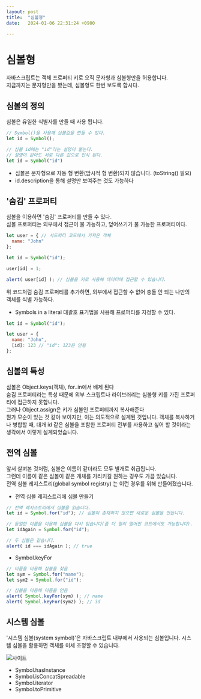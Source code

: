 ```yaml
---
layout: post
title:  "심볼형"
date:   2024-01-06 22:31:24 +0900

---
```

# 심볼형
자바스크립트는 객체 프로퍼티 키로 오직 문자형과 심볼형만을 허용합니다.  
지금까지는 문자형만을 봤는데, 심볼형도 한번 보도록 합시다.

## 심볼의 정의
심볼은 유일한 식별자를 만들 때 사용 됩니다.

```javascript
// Symbol()을 사용해 심볼값을 만들 수 있다.
let id = Symbol();

// 심볼 id에는 "id"라는 설명이 붙는다.
// 설명이 같아도 서로 다른 값으로 인식 된다.
let id = Symbol("id")
```
- 심볼은 문자형으로 자동 형 변환(암시적 형 변환)되지 않습니다. (toString() 필요)
- id.description을 통해 설명만 보여주는 것도 가능하다

## '숨김' 프로퍼티
심볼을 이용하면 '숨김' 프로퍼티를 만들 수 있다.  
심볼 프로퍼티는 외부에서 접근이 불 가능하고, 덮어쓰기가 불 가능한 프로퍼티이다.

```javascript
let user = { // 서드파티 코드에서 가져온 객체
  name: "John"
};

let id = Symbol("id");

user[id] = 1;

alert( user[id] ); // 심볼을 키로 사용해 데이터에 접근할 수 있습니다.
```
위 코드처럼 숨김 프로퍼티를 추가하면, 외부에서 접근할 수 없어 충돌 안 되는 나만의 객체를 식별 가능하다.

- Symbols in a literal
대괄호 표기법을 사용해 프로퍼티를 지정할 수 있다.

```javascript
let id = Symbol("id");

let user = {
  name: "John",
  [id]: 123 // "id": 123은 안됨
};
```

## 심볼의 특성
심볼은 Object.keys(객체), for..in에서 배제 된다  
숨김 프로퍼티라는 특성 때문에 외부 스크립트나 라이브러리는 심볼형 키를 가진 프로퍼티에 접근하지 못합니다.  
그러나 Object.assign은 키가 심볼인 프로퍼티까지 복사해준다  
뭔가 모순이 있는 것 같아 보이지만, 이는 의도적으로 설계된 것입니다. 객체를 복사하거나 병합할 때,  대개 id 같은 심볼을 포함한 프로퍼티 전부를 사용하고 싶어 할 것이라는 생각에서 이렇게 설계되었습니다.

## 전역 심볼
앞서 살펴본 것처럼, 심볼은 이름이 같더라도 모두 별개로 취급됩니다.  
그런데 이름이 같은 심볼이 같은 개체를 가리키길 원하는 경우도 가끔 있습니다.  
전역 심볼 레지스트리(global symbol registry) 는 이런 경우를 위해 만들어졌습니다.

- 전역 심볼 레지스트리에 심볼 만들기

```javascript
// 전역 레지스트리에서 심볼을 읽습니다.
let id = Symbol.for("id"); // 심볼이 존재하지 않으면 새로운 심볼을 만듭니다.

// 동일한 이름을 이용해 심볼을 다시 읽습니다(좀 더 멀리 떨어진 코드에서도 가능합니다).
let idAgain = Symbol.for("id");

// 두 심볼은 같습니다.
alert( id === idAgain ); // true
```

- Symbol.keyFor

```javascript
// 이름을 이용해 심볼을 찾음
let sym = Symbol.for("name");
let sym2 = Symbol.for("id");

// 심볼을 이용해 이름을 얻음
alert( Symbol.keyFor(sym) ); // name
alert( Symbol.keyFor(sym2) ); // id
```

## 시스템 심볼
'시스템 심볼(system symbol)'은 자바스크립트 내부에서 사용되는 심볼입니다. 시스템 심볼을 활용하면 객체를 미세 조정할 수 있습니다.

![사이트](https://tc39.es/ecma262/#sec-well-known-symbols)
- Symbol.hasInstance
- Symbol.isConcatSpreadable
- Symbol.iterator
- Symbol.toPrimitive